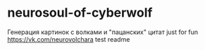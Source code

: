 # neurosoul-of-cyberwolf
Генерация картинок с волками и "пацанских" цитат just for fun 
https://vk.com/neurovolchara
 test readme
